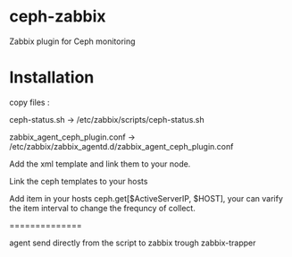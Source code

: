 ceph-zabbix
===========

Zabbix plugin for Ceph monitoring

Installation
===========

copy files :

ceph-status.sh -> /etc/zabbix/scripts/ceph-status.sh 

zabbix_agent_ceph_plugin.conf -> /etc/zabbix/zabbix_agentd.d/zabbix_agent_ceph_plugin.conf



Add the xml template and link them to your node.

Link the ceph templates to your hosts

Add item in your hosts ceph.get[$ActiveServerIP, $HOST], your can varify the item interval to change the frequncy of collect.


==============

agent send directly from the script to zabbix trough zabbix-trapper
